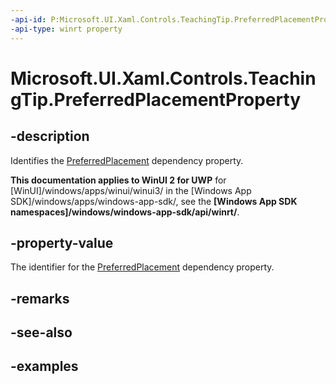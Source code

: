 ```yaml
---
-api-id: P:Microsoft.UI.Xaml.Controls.TeachingTip.PreferredPlacementProperty
-api-type: winrt property
---
```


# Microsoft.UI.Xaml.Controls.TeachingTip.PreferredPlacementProperty

<!--
public static Windows.UI.Xaml.DependencyProperty PreferredPlacementProperty { get; }
-->

## -description

Identifies the [PreferredPlacement](teachingtip_preferredplacement.md) dependency property.

**This documentation applies to WinUI 2 for UWP** for [WinUI]/windows/apps/winui/winui3/ in the [Windows App SDK]/windows/apps/windows-app-sdk/, see the **[Windows App SDK namespaces]/windows/windows-app-sdk/api/winrt/**.

## -property-value

The identifier for the [PreferredPlacement](teachingtip_preferredplacement.md) dependency property.

## -remarks

## -see-also

## -examples

